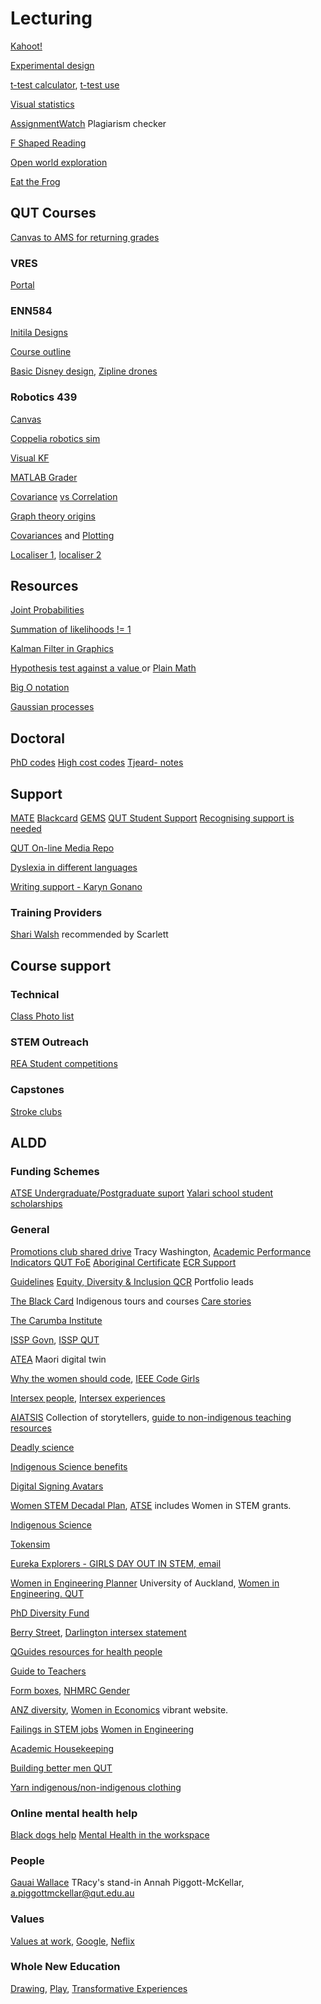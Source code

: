 # Lecturing
<!-- Lecturing and teaching links, incl. ALDD -->

[Kahoot!](https://kahoot.com/academy/study/)

[Experimental design](https://www.britannica.com/science/statistics/Experimental-design)

[t-test calculator](https://www.graphpad.com/quickcalcs/ttest2/), [t-test use](https://www.graphpad.com/guides/the-ultimate-guide-to-t-tests#T25lIHNhbXBsZSB0IHRlc3Q)

[Visual statistics](https://seeing-theory.brown.edu/index.html)

[AssignmentWatch](https://assignmentwatch.com/) Plagiarism checker

[F Shaped Reading](https://www.nngroup.com/articles/f-shaped-pattern-reading-web-content/)

[Open world exploration](https://www.youtube.com/watch?v=CZzcVs8tNfE)

[Eat the Frog](https://todoist.com/productivity-methods/eat-the-frog)

## QUT Courses
[Canvas to AMS for returning grades](https://qutvirtual4.qut.edu.au/group/staff/teaching/digital-learning-tools/canvas/assessment-and-marking-in-canvas/finalising-canvas-grades)

### VRES
[Portal](https://cms.qut.edu.au/utilities/tools/student-topics/add-a-vres-student-topic-or-project?)

### ENN584
[Initila Designs](https://connectqutedu.sharepoint.com/:w:/r/teams/MasterofRobotics-CourseDevelopment/_layouts/15/doc2.aspx?sourcedoc=%7B34a677b5-649a-4992-90c6-d7f7f62f4351%7D&action=edit&wdPid=1)

[Course outline](https://www.qut.edu.au/study/unit?unitCode=ENN584)

[Basic Disney design](https://www.youtube.com/watch?v=XHjnWm7hGH8&t=2s), [Zipline drones](https://www.youtube.com/watch?v=DOWDNBu9DkU)


### Robotics 439
[Canvas](https://canvas.qut.edu.au/courses/2765/users)

[Coppelia robotics sim](https://www.coppeliarobotics.com/)

[Visual KF](https://www.bzarg.com/p/how-a-kalman-filter-works-in-pictures/)

[MATLAB Grader](https://grader.mathworks.com/)

[Covariance](https://towardsdatascience.com/5-things-you-should-know-about-covariance-26b12a0516f1)
[ vs Correlation](https://medium.com/swlh/covariance-correlation-r-sqaured-5cbefc5cbe1c)

[Graph theory origins](https://www.maa.org/press/periodicals/convergence/leonard-eulers-solution-to-the-konigsberg-bridge-problem)

[Covariances](https://www.visiondummy.com/2014/04/geometric-interpretation-covariance-matrix/) and [Plotting](https://www.visiondummy.com/2014/04/draw-error-ellipse-representing-covariance-matrix/)

[Localiser 1](http://172.19.232.183:8080/), [localiser 2](http://172.19.232.174:8080/)

## Resources
[Joint Probabilities](https://www.investopedia.com/terms/j/jointprobability.asp#:~:text=Joint%20probability%20is%20a%20statistical,time%20that%20event%20X%20occurs.)

[Summation of likelihoods != 1](https://www.quora.com/What-is-an-intuitive-explanation-for-why-a-likelihood-function-doesnt-sum-or-integrate-to-1)

[Kalman Filter in Graphics](http://www.bzarg.com/p/how-a-kalman-filter-works-in-pictures/)

[Hypothesis test against a value ](https://mat117.wisconsin.edu/2-a-hypothesis-test-for-a-population-proportion/) or [Plain Math](https://plainmath.net/1929/claim-proportion-people-significantly-different-significance-sample)

[Big O notation](https://www.freecodecamp.org/news/big-o-notation-why-it-matters-and-why-it-doesnt-1674cfa8a23c/)

[Gaussian processes](https://medium.com/data-science-at-microsoft/introduction-to-gaussian-process-regression-part-1-the-basics-3cb79d9f155f)

## Doctoral
[PhD codes](https://www.abs.gov.au/ausstats/abs@.nsf/0/53B75DFA4C63C20ACA256AAF001FCA6F?opendocument)
[High cost codes](https://heimshelp.dese.gov.au/resources/reports/HDR-Course-Completions-Detailed-Report)
[Tjeard- notes](https://drive.google.com/drive/folders/1lStAXXUKfmzD7QindWjAmFrebjg2o27f)

## Support
[MATE](https://matebystander.edu.au/)
[Blackcard](https://www.theblackcard.com.au/)
[GEMS](https://qutgems.wixsite.com/gems)
[QUT Student Support](https://www.qut.edu.au/study/student-life/support)
[Recognising support is needed](https://qutvirtual4.qut.edu.au/group/qut/news?mode=VIEW&id=8830)

[QUT On-line Media Repo](https://mediahub.qut.edu.au/user-media)

[Dyslexia in different languages](https://www.bbc.com/future/article/20230302-can-dyslexia-change-in-other-languages) 

[Writing support - Karyn Gonano](https://klgcommunications.com.au/#)

### Training Providers
[Shari Walsh](https://services.anu.edu.au/training/resilient-researcher-webinars-with-dr-shari-Walsh) recommended by Scarlett

## Course support

### Technical
[Class Photo list](https://qutvirtual4.qut.edu.au/group/staff/student-support/student-admin/class-scheduling/class-management-for-academics/creating-and-printing-activity-class-lists#h2-1)

### STEM Outreach
[REA Student competitions](https://store.rea.org.au/)

### Capstones
[Stroke clubs](https://strokefoundation.org.au/about-stroke/life-after-stroke/help-after-stroke/support-near-you)

## ALDD

### Funding Schemes
[ATSE Undergraduate/Postgraduate suport](https://www.atse.org.au/what-we-do/pathways-into-through-stem/elevate/)
[Yalari school student scholarships](https://www.yalari.org/about-yalari/)

### General
[Promotions club shared drive](https://connectqutedu-my.sharepoint.com/personal/washintl_qut_edu_au/_layouts/15/onedrive.aspx?ct=1652084658201&or=OWA%2DNT&cid=c4eab5c0%2Dbfd2%2D9da3%2D07ce%2Db2506561d2ca&ga=1&id=%2Fpersonal%2Fwashintl%5Fqut%5Fedu%5Fau%2FDocuments%2FFoE%20Promotion%20Club%2FD%5FE%20Promotion%20Club%2FAcademic%20Profile%20Optimisation) Tracy Washington, 
[Academic Performance Indicators QUT FoE](https://connectqutedu.sharepoint.com/sites/FacultyofEngineering/Shared%20Documents/Forms/AllItems.aspx?id=%2Fsites%2FFacultyofEngineering%2FShared%20Documents%2FExecutive%20Dean%27s%20Office%2FFoE%2DAcademic%20Performance%20Indicators%5F20231121%5FFIN%2Epdf&parent=%2Fsites%2FFacultyofEngineering%2FShared%20Documents%2FExecutive%20Dean%27s%20Office)
[Aboriginal Certificate](https://www.qut.edu.au/about/indigenous/confirmation-of-aboriginal-and-torres-strait-islander-descent) 
[ECR Support](https://qutvirtual4.qut.edu.au/group/staff/research/early-career-researchers)

[Guidelines](https://cms.qut.edu.au/__data/assets/pdf_file/0008/477143/qut-guidelines-for-aboriginal-torres-strait-islander-terminology.pdf)
[Equity, Diversity & Inclusion QCR](https://wiki.qut.edu.au/pages/viewpage.action?pageId=391493997) Portfolio leads 

[The Black Card](https://www.theblackcard.com.au/cultural-capability-program/) Indigenous tours and courses
[Care stories](https://www.youtube.com/user/PEPAPALLCARE)

[The Carumba Institute](https://www.qut.edu.au/research/carumba-institute)

[ISSP Govn](https://www.niaa.gov.au/indigenous-affairs/education/indigenous-student-success-program), 
[ISSP QUT](https://www.qut.edu.au/about/governance-and-policy/qut-indigenous-student-success-program-reporting)

[ATEA](https://www.sftichallenge.govt.nz/our-research/projects/spearhead/atea/) Maori digital twin

[Why the women should code](https://betterprogramming.pub/why-more-women-should-learn-how-to-code-and-how-you-can-start-3a255efe8fd3), [IEEE Code Girls](https://spectrum.ieee.org/this-startup-teaches-girls-coding)

[Intersex people](https://youtu.be/SlT3u_CYTPk), [Intersex experiences](https://www.teenvogue.com/gallery/young-people-on-how-they-found-out-they-are-intersex)

[AIATSIS](https://aiatsis.gov.au/about-aiatsis) Collection of storytellers, [guide to non-indigenous teaching resources](https://aiatsis.gov.au/education/guide-evaluating-and-selecting-education-resources) 

[Deadly science](https://deadlyscience.org.au/)

[Indigenous Science benefits](https://wellington.wgtn.ac.nz/solutions-in-indigenous-science/index.html)

[Digital Signing Avatars](https://www.kara.tech/)

[Women STEM Decadal Plan](https://www.science.org.au/files/userfiles/support/reports-and-plans/2019/gender-diversity-stem/women-in-STEM-decadal-plan-final.pdf), 
[ATSE](https://www.atse.org.au/news-and-events/article/elevate-womens-leadership-in-stem-with-41-2-million-investment-by-the-australian-government/) includes Women in STEM grants.

[Indigenous Science](https://wellington.wgtn.ac.nz/solutions-in-indigenous-science/index.html)

[Tokensim](https://medium.com/@meagan.commonda/can-we-talk-about-tokenism-9400c0af55fd)

[Eureka Explorers - GIRLS DAY OUT IN STEM, email](petriea.skitek@gmail.com)

[Women in Engineering Planner](https://womeninengineering.auckland.ac.nz/) University of Auckland, [Women in Engineering. QUT](https://www.qut.edu.au/news?id=187929)

[PhD Diversity Fund](https://www.qut.edu.au/study/fees-and-scholarships/scholarships/alberto-elfes-memorial-scholarship-fund-phd-scholarship#:~:text=The%20Alberto%20Elfes%20Scholarship%20acknowledges,delivery%20of%20next%20generation%20technology.)

[Berry Street](https://www.berrystreet.org.au/), [Darlington intersex statement](https://darlington.org.au/)

[QGuides resources for health people](https://qlife.org.au/resources/qguides)

[Guide to Teachers](https://www.yourstoryourjourney.net/resource-category/educators-teachers/)

[Form boxes](https://www.abs.gov.au/statistics/standards/standard-sex-gender-variations-sex-characteristics-and-sexual-orientation-variables/latest-release), 
[NHMRC Gender](https://www.nhmrc.gov.au/research-policy/gender-equity/statement-sex-and-gender-health-and-medical-research)

[ANZ diversity](https://www.anz.com.au/about-us/esg/workplace-participation-diversity/), 
[Women in Economics](https://esawen.org.au/) vibrant website.

[Failings in STEM jobs](https://www.latimes.com/opinion/story/2024-01-09/science-jobs-technology-stem-majors)
[Women in Engineering](https://www.dca.org.au/news/blog/international-women-in-engineering-day-equity-on-site-and-at-desk?at_context=199&_cldee=4cC2wl21Z9LyX9VvvkO7k_4DYrQKePe3oeIq61UW08UwRz5h2q1FE93SdgLO_jk_&recipientid=contact-d016feba6e4cee11be6f00224811e69c-45e86990d735479f87c7319ecc934f0b&utm_source=ClickDimensions&utm_medium=email&utm_campaign=Inclusion%20Matters%20Q1%202024&esid=cfbadbcb-c638-ef11-a316-6045bde5ff1e)

[Academic Housekeeping](https://kifinfo.no/en/2024/03/women-end-doing-academic-housework)

[Building better men QUT](https://www.qut.edu.au/news/realfocus/building-better-men)

[Yarn indigenous/non-indigenous clothing](https://www.yarn.com.au/pages/about-us)

### Online mental health help


[Black dogs help](https://www.blackdoginstitute.org.au/education-services/webinars/upcoming-community-webinars/)
[Mental Health in the workspace](https://humanrights.gov.au/our-work/1-mental-health-workplace#:~:text=A%20total%20of%203.2%20days,year%20for%20stress%2Drelated%20reasons)

### People
[Gauai Wallace](https://www.linkedin.com/in/gauai-wallace-5a5991242/?originalSubdomain=au)
TRacy's stand-in Annah Piggott-McKellar, a.piggottmckellar@qut.edu.au

### Values
[Values at work](https://nectarhr.com/blog/promote-core-values-at-work), 
[Google](https://about.google/philosophy/), 
[Neflix](https://hbr.org/2014/01/how-netflix-reinvented-hr)

### Whole New Education
[Drawing](https://www.drawright.com/blog), [Play](https://www.amazon.com/Play-Shapes-Brain-Imagination-Invigorates/dp/1583333789), [Transformative Experiences](https://www.colorado.edu/atlas/sites/default/files/attached-files/the_transformative_experience_in_engineering_eduaction.pdf)


